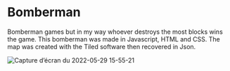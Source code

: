 # Bomberman

Bomberman games but in my way whoever destroys the most blocks wins the game.
This bomberman was made in Javascript, HTML and CSS.
The map was created with the Tiled software then recovered in Json.

![Capture d’écran du 2022-05-29 15-55-21](https://user-images.githubusercontent.com/5393369/170873474-753fafd0-2656-41d0-9ca0-19c2831fe06d.png)

